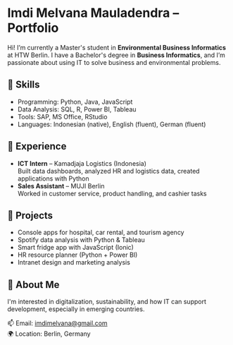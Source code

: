 # Imdi Melvana Mauladendra – Portfolio

Hi! I’m currently a Master's student in **Environmental Business Informatics** at HTW Berlin. I have a Bachelor's degree in **Business Informatics**, and I’m passionate about using IT to solve business and environmental problems.

## 🔧 Skills
- Programming: Python, Java, JavaScript
- Data Analysis: SQL, R, Power BI, Tableau
- Tools: SAP, MS Office, RStudio
- Languages: Indonesian (native), English (fluent), German (fluent)

## 💼 Experience
- **ICT Intern** – Kamadjaja Logistics (Indonesia)  
  Built data dashboards, analyzed HR and logistics data, created applications with Python  
- **Sales Assistant** – MUJI Berlin  
  Worked in customer service, product handling, and cashier tasks

## 📁 Projects
- Console apps for hospital, car rental, and tourism agency
- Spotify data analysis with Python & Tableau
- Smart fridge app with JavaScript (Ionic)
- HR resource planner (Python + Power BI)
- Intranet design and marketing analysis

## 🌱 About Me
I'm interested in digitalization, sustainability, and how IT can support development, especially in emerging countries.

📫 Email: imdimelvana@gmail.com  
🌍 Location: Berlin, Germany